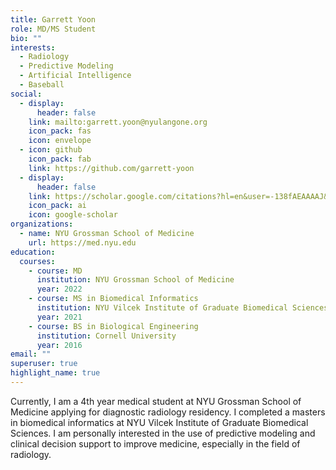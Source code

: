 ```yaml
---
title: Garrett Yoon
role: MD/MS Student
bio: ""
interests:
  - Radiology
  - Predictive Modeling
  - Artificial Intelligence
  - Baseball
social:
  - display:
      header: false
    link: mailto:garrett.yoon@nyulangone.org
    icon_pack: fas
    icon: envelope
  - icon: github
    icon_pack: fab
    link: https://github.com/garrett-yoon
  - display:
      header: false
    link: https://scholar.google.com/citations?hl=en&user=-138fAEAAAAJ&view_op=list_works&sortby=pubdate&gmla=AJsN-F6VE_N-AuikyubZE_THLZ2scSCPZJmizBiDxWCC-pJthhQ7Glwg6vsyT--zidDPrW0TN5nELpgvTUCBaTw_SlM6JciCvXocxyLYFbQdYJ7-aE7-L2Q&sciund=16372324698663832400
    icon_pack: ai
    icon: google-scholar
organizations:
  - name: NYU Grossman School of Medicine
    url: https://med.nyu.edu
education:
  courses:
    - course: MD
      institution: NYU Grossman School of Medicine
      year: 2022
    - course: MS in Biomedical Informatics
      institution: NYU Vilcek Institute of Graduate Biomedical Sciences
      year: 2021
    - course: BS in Biological Engineering
      institution: Cornell University
      year: 2016
email: ""
superuser: true
highlight_name: true
---
```

Currently, I am a 4th year medical student at NYU Grossman School of Medicine applying for diagnostic radiology residency. I completed a masters in biomedical informatics at NYU Vilcek Institute of Graduate Biomedical Sciences. I am personally interested in the use of predictive modeling and clinical decision support to improve medicine, especially in the field of radiology.
